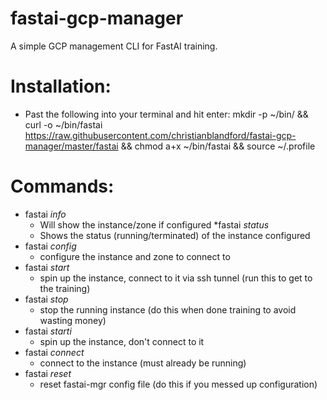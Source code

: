 # fastai-gcp-manager
A simple GCP management CLI for FastAI training.

# Installation:
* Past the following into your terminal and hit enter: mkdir -p ~/bin/ && curl -o ~/bin/fastai https://raw.githubusercontent.com/christianblandford/fastai-gcp-manager/master/fastai && chmod a+x ~/bin/fastai && source ~/.profile


# Commands:
* fastai *info*
  * Will show the instance/zone if configured
*fastai *status*
  * Shows the status (running/terminated) of the instance configured
* fastai *config*
  * configure the instance and zone to connect to
* fastai *start*
  * spin up the instance, connect to it via ssh tunnel (run this to get to the training)
* fastai *stop*
  * stop the running instance (do this when done training to avoid wasting money)
* fastai *starti*
  * spin up the instance, don't connect to it
* fastai *connect*
  * connect to the instance (must already be running)
* fastai *reset*
  * reset fastai-mgr config file (do this if you messed up configuration)

